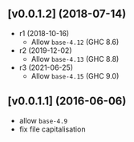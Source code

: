 ## [v0.0.1.2] (2018-07-14)

- r1 (2018-10-16)
    - Allow `base-4.12` (GHC 8.6)
- r2 (2019-12-02)
    - Allow `base-4.13` (GHC 8.8)
- r3 (2021-06-25)
    - Allow `base-4.15` (GHC 9.0)

## [v0.0.1.1] (2016-06-06)

- allow `base-4.9`
- fix file capitalisation

